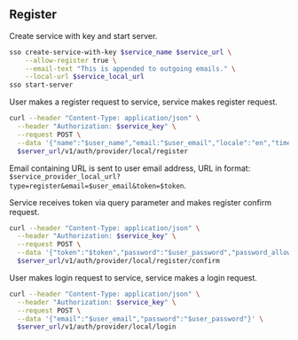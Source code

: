 ## Register

Create service with key and start server.

```bash
sso create-service-with-key $service_name $service_url \
    --allow-register true \
    --email-text "This is appended to outgoing emails." \
    --local-url $service_local_url
sso start-server
```

User makes a register request to service, service makes register request.

```bash
curl --header "Content-Type: application/json" \
  --header "Authorization: $service_key" \
  --request POST \
  --data '{"name":"$user_name","email:"$user_email","locale":"en","timezone":"Etc/UTC"}' \
  $server_url/v1/auth/provider/local/register
```

Email containing URL is sent to user email address, URL in format: `$service_provider_local_url?type=register&email=$user_email&token=$token`.

Service receives token via query parameter and makes register confirm request.

```bash
curl --header "Content-Type: application/json" \
  --header "Authorization: $service_key" \
  --request POST \
  --data '{"token":"$token","password":"$user_password","password_allow_reset":false}' \
  $server_url/v1/auth/provider/local/register/confirm
```

User makes login request to service, service makes a login request.

```bash
curl --header "Content-Type: application/json" \
  --header "Authorization: $service_key" \
  --request POST \
  --data '{"email":"$user_email","password":"$user_password"}' \
  $server_url/v1/auth/provider/local/login
```
